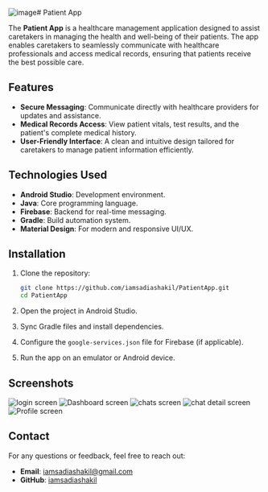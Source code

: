 ![image](https://github.com/user-attachments/assets/3f16f56b-959f-4f17-b638-cd41bc9e7ee9)# Patient App

The **Patient App** is a healthcare management application designed to assist caretakers in managing the health and well-being of their patients. The app enables caretakers to seamlessly communicate with healthcare professionals and access medical records, ensuring that patients receive the best possible care.

## Features

- **Secure Messaging**: Communicate directly with healthcare providers for updates and assistance.
- **Medical Records Access**: View patient vitals, test results, and the patient's complete medical history.
- **User-Friendly Interface**: A clean and intuitive design tailored for caretakers to manage patient information efficiently.

## Technologies Used

- **Android Studio**: Development environment.
- **Java**: Core programming language.
- **Firebase**: Backend for real-time messaging.
- **Gradle**: Build automation system.
- **Material Design**: For modern and responsive UI/UX.

## Installation

1. Clone the repository:
   ```bash
   git clone https://github.com/iamsadiashakil/PatientApp.git
   cd PatientApp
   ```

2. Open the project in Android Studio.

3. Sync Gradle files and install dependencies.

4. Configure the `google-services.json` file for Firebase (if applicable).

5. Run the app on an emulator or Android device.

## Screenshots
![login screen](https://github.com/user-attachments/assets/fcb1794a-c34b-4fd7-aae8-1a695b828f75)
![Dashboard screen](https://github.com/user-attachments/assets/a622cc66-d93b-472f-b7b2-efec814ca6ab)
![chats screen](https://github.com/user-attachments/assets/d985732a-f51c-4fed-bd77-27f67244ec1c)
![chat detail screen](https://github.com/user-attachments/assets/7a0ecede-ec90-4438-bcd1-93a9b476c731)
![Profile screen](https://github.com/user-attachments/assets/6e60f8e7-3ef6-426f-99ef-480ae0cdaba0)


## Contact

For any questions or feedback, feel free to reach out:

- **Email**: [iamsadiashakil@gmail.com](mailto:iamsadiashakil@gmail.com)
- **GitHub**: [iamsadiashakil](https://github.com/iamsadiashakil)
